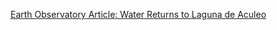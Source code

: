 [Earth Observatory Article: Water Returns to Laguna de Aculeo](https://earthobservatory.nasa.gov/images/151836/water-returns-to-laguna-de-aculeo)
